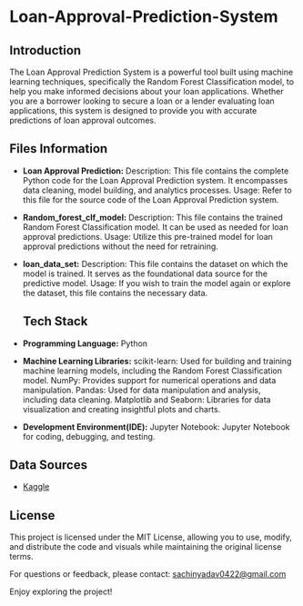# Loan-Approval-Prediction-System

## Introduction
The Loan Approval Prediction System is a powerful tool built using machine learning techniques, specifically the Random Forest Classification model, to help you make informed decisions about your loan applications. Whether you are a borrower looking to secure a loan or a lender evaluating loan applications, this system is designed to provide you with accurate predictions of loan approval outcomes.

## Files Information
- **Loan Approval Prediction:**
    Description: This file contains the complete Python code for the Loan Approval Prediction system. It encompasses data cleaning, model building, and analytics processes.
    Usage: Refer to this file for the source code of the Loan Approval Prediction system.
- **Random_forest_clf_model:**
    Description: This file contains the trained Random Forest Classification model. It can be used as needed for loan approval predictions.
    Usage: Utilize this pre-trained model for loan approval predictions without the need for retraining.
- **loan_data_set:**
    Description: This file contains the dataset on which the model is trained. It serves as the foundational data source for the predictive model.
    Usage: If you wish to train the model again or explore the dataset, this file contains the necessary data.

  ## Tech Stack
- **Programming Language:** Python
- **Machine Learning Libraries:**
    scikit-learn: Used for building and training machine learning models, including the Random Forest Classification model.
    NumPy: Provides support for numerical operations and data manipulation.
    Pandas: Used for data manipulation and analysis, including data cleaning.
    Matplotlib and Seaborn: Libraries for data visualization and creating insightful plots and charts.
- **Development Environment(IDE):**
    Jupyter Notebook: Jupyter Notebook for coding, debugging, and testing.

## Data Sources
- [Kaggle](https://www.kaggle.com/)

## License
This project is licensed under the MIT License, allowing you to use, modify, and distribute the code and visuals while maintaining the original license terms.

For questions or feedback, please contact: sachinyadav0422@gmail.com

Enjoy exploring the project!
